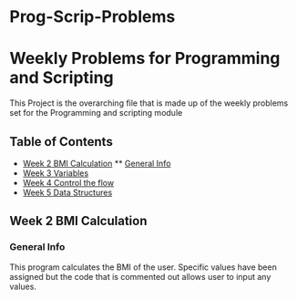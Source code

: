 # Prog-Scrip-Problems
# Weekly Problems for Programming and Scripting
This Project is the overarching file that is made up of the weekly problems
set for the Programming and scripting module

## Table of Contents
* [Week 2 BMI Calculation](#bmi-calc)
** [General Info](#bmi-calc)
* [Week 3 Variables](#variables)
* [Week 4 Control the flow](#control-flow)
* [Week 5 Data Structures](#data-structures)

## Week 2 BMI Calculation
### General Info
This program calculates the BMI of the user. Specific values have been assigned 
but the code that is commented out allows user to input any values.

